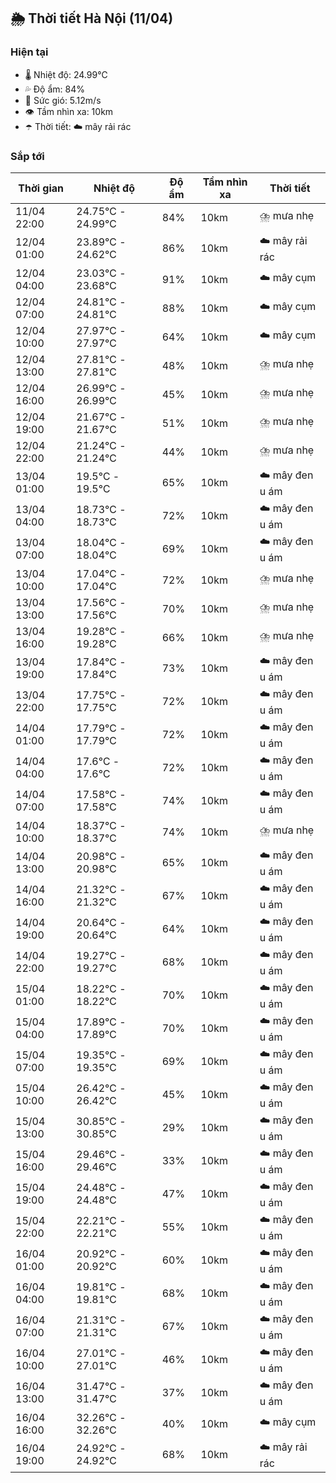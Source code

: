 ## 🌦️ Thời tiết Hà Nội (11/04)

### Hiện tại

- 🌡️ Nhiệt độ: 24.99℃
- 💦 Độ ẩm: 84%
- 💨 Sức gió: 5.12m/s
- 👁️ Tầm nhìn xa: 10km
- ☂️ Thời tiết: ☁️ mây rải rác

### Sắp tới

| Thời gian | Nhiệt độ | Độ ẩm | Tầm nhìn xa | Thời tiết |
| --- | --- | --- | --- | --- |
| 11/04 22:00 | 24.75℃ - 24.99℃ | 84% | 10km | ⛈️ mưa nhẹ |
| 12/04 01:00 | 23.89℃ - 24.62℃ | 86% | 10km | ☁️ mây rải rác |
| 12/04 04:00 | 23.03℃ - 23.68℃ | 91% | 10km | ☁️ mây cụm |
| 12/04 07:00 | 24.81℃ - 24.81℃ | 88% | 10km | ☁️ mây cụm |
| 12/04 10:00 | 27.97℃ - 27.97℃ | 64% | 10km | ☁️ mây cụm |
| 12/04 13:00 | 27.81℃ - 27.81℃ | 48% | 10km | ⛈️ mưa nhẹ |
| 12/04 16:00 | 26.99℃ - 26.99℃ | 45% | 10km | ⛈️ mưa nhẹ |
| 12/04 19:00 | 21.67℃ - 21.67℃ | 51% | 10km | ⛈️ mưa nhẹ |
| 12/04 22:00 | 21.24℃ - 21.24℃ | 44% | 10km | ⛈️ mưa nhẹ |
| 13/04 01:00 | 19.5℃ - 19.5℃ | 65% | 10km | ☁️ mây đen u ám |
| 13/04 04:00 | 18.73℃ - 18.73℃ | 72% | 10km | ☁️ mây đen u ám |
| 13/04 07:00 | 18.04℃ - 18.04℃ | 69% | 10km | ☁️ mây đen u ám |
| 13/04 10:00 | 17.04℃ - 17.04℃ | 72% | 10km | ⛈️ mưa nhẹ |
| 13/04 13:00 | 17.56℃ - 17.56℃ | 70% | 10km | ⛈️ mưa nhẹ |
| 13/04 16:00 | 19.28℃ - 19.28℃ | 66% | 10km | ⛈️ mưa nhẹ |
| 13/04 19:00 | 17.84℃ - 17.84℃ | 73% | 10km | ☁️ mây đen u ám |
| 13/04 22:00 | 17.75℃ - 17.75℃ | 72% | 10km | ☁️ mây đen u ám |
| 14/04 01:00 | 17.79℃ - 17.79℃ | 72% | 10km | ☁️ mây đen u ám |
| 14/04 04:00 | 17.6℃ - 17.6℃ | 72% | 10km | ☁️ mây đen u ám |
| 14/04 07:00 | 17.58℃ - 17.58℃ | 74% | 10km | ☁️ mây đen u ám |
| 14/04 10:00 | 18.37℃ - 18.37℃ | 74% | 10km | ⛈️ mưa nhẹ |
| 14/04 13:00 | 20.98℃ - 20.98℃ | 65% | 10km | ☁️ mây đen u ám |
| 14/04 16:00 | 21.32℃ - 21.32℃ | 67% | 10km | ☁️ mây đen u ám |
| 14/04 19:00 | 20.64℃ - 20.64℃ | 64% | 10km | ☁️ mây đen u ám |
| 14/04 22:00 | 19.27℃ - 19.27℃ | 68% | 10km | ☁️ mây đen u ám |
| 15/04 01:00 | 18.22℃ - 18.22℃ | 70% | 10km | ☁️ mây đen u ám |
| 15/04 04:00 | 17.89℃ - 17.89℃ | 70% | 10km | ☁️ mây đen u ám |
| 15/04 07:00 | 19.35℃ - 19.35℃ | 69% | 10km | ☁️ mây đen u ám |
| 15/04 10:00 | 26.42℃ - 26.42℃ | 45% | 10km | ☁️ mây đen u ám |
| 15/04 13:00 | 30.85℃ - 30.85℃ | 29% | 10km | ☁️ mây đen u ám |
| 15/04 16:00 | 29.46℃ - 29.46℃ | 33% | 10km | ☁️ mây đen u ám |
| 15/04 19:00 | 24.48℃ - 24.48℃ | 47% | 10km | ☁️ mây đen u ám |
| 15/04 22:00 | 22.21℃ - 22.21℃ | 55% | 10km | ☁️ mây đen u ám |
| 16/04 01:00 | 20.92℃ - 20.92℃ | 60% | 10km | ☁️ mây đen u ám |
| 16/04 04:00 | 19.81℃ - 19.81℃ | 68% | 10km | ☁️ mây đen u ám |
| 16/04 07:00 | 21.31℃ - 21.31℃ | 67% | 10km | ☁️ mây đen u ám |
| 16/04 10:00 | 27.01℃ - 27.01℃ | 46% | 10km | ☁️ mây đen u ám |
| 16/04 13:00 | 31.47℃ - 31.47℃ | 37% | 10km | ☁️ mây đen u ám |
| 16/04 16:00 | 32.26℃ - 32.26℃ | 40% | 10km | ☁️ mây cụm |
| 16/04 19:00 | 24.92℃ - 24.92℃ | 68% | 10km | ☁️ mây rải rác |
